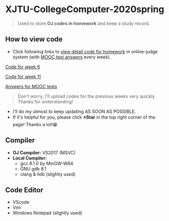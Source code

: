 # XJTU-CollegeComputer-2020spring
>   Used to store **OJ codes in homework** and keep a study record.

## How to view code

-   Click following links to <u>view detail code for homework</u> in online-judge system (with <u>MOOC test answers</u> every week).

[Code for week 6](https://github.com/SciZeal/XJTU-CollegeComputer-2020spring/tree/master/wk-06)

[Code for week 11](https://github.com/SciZeal/XJTU-CollegeComputer-2020spring/tree/master/wk-11)

[Answers for MOOC tests](https://github.com/SciZeal/XJTU-CollegeComputer-2020spring/tree/master/MOOCtests)

>   Don't worry, I'll upload codes for the previous weeks very quickly. Thanks for understanding!

-   I'll do my utmost to keep updating AS SOON AS POSSIBLE.
-   If it's helpful for you, please click **:star:Star** in the top right corner of the page! Thanks a lot!:grin:

## Compiler

-   **OJ Compiler:** VS2017 (MSVC)
-   **Local Compiler:**
    - gcc 8.1.0 by MinGW-W64
    - GNU gdb 8.1
    - clang & lldb (slightly used)

## Code Editor

-   VScode
-   Vim
-   Windows Notepad (slightly used)
